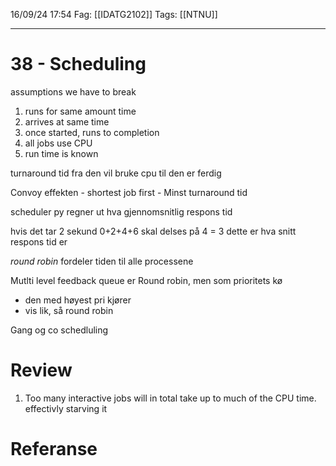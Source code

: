 16/09/24 17:54
Fag: [[IDATG2102]]
Tags: [[NTNU]]
___

# 38 - Scheduling
assumptions we have to break
1. runs for same amount time
2. arrives at same time
3. once started, runs to completion
4. all jobs use CPU
5. run time is known

turnaround tid fra den vil bruke cpu til den er ferdig

Convoy effekten - shortest job first - Minst turnaround tid

scheduler py
regner ut hva gjennomsnitlig respons tid

hvis det tar 2 sekund
0+2+4+6 skal delses på 4 = 3
dette er hva snitt respons tid er


*round robin* fordeler tiden til alle processene

Mutlti level feedback queue er Round robin, men som prioritets kø
- den med høyest pri kjører
- vis lik, så round robin

Gang og co schedluling


# Review

1. Too many interactive jobs will in total take up to much of the CPU time. effectivly starving it







# Referanse
